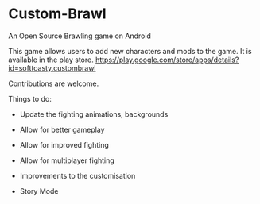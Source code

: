 # Custom-Brawl
An Open Source Brawling game on Android

This game allows users to add new characters and mods to the game. 
It is available in the play store. https://play.google.com/store/apps/details?id=softtoasty.custombrawl

Contributions are welcome.

Things to do:
- Update the fighting animations, backgrounds
- Allow for better gameplay
- Allow for improved fighting
- Allow for multiplayer fighting
- Improvements to the customisation

- Story Mode
